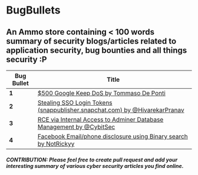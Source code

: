# BugBullets
## An Ammo store containing &lt; 100 words summary of security blogs/articles related to application security, bug bounties and all things security :P  

Bug Bullet | Title
--- | ---
**1** |  [$500 Google Keep DoS by Tommaso De Ponti](/bullets/1.md)
**2** |  [Stealing SSO Login Tokens (snappublisher.snapchat.com) by @HivarekarPranav](/bullets/2.md)
**3** |  [RCE via Internal Access to Adminer Database Management by @CybitSec](/bullets/3.md)
**4** |  [Facebook Email/phone disclosure using Binary search by NotRickyy](bullets/4.md)



#### _CONTRIBUTION: Please feel free to create pull request and add your interesting summary of various cyber security articles you find online._
